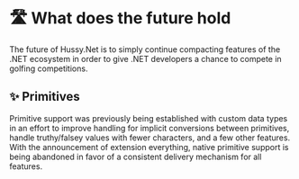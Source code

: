 # 🛣️ What does the future hold

The future of Hussy.Net is to simply continue compacting features of the .NET ecosystem in order to give .NET developers
a chance to compete in golfing competitions.

## ✨ Primitives

Primitive support was previously being established with custom data types in an effort to improve handling for implicit
conversions between primitives, handle truthy/falsey values with fewer characters, and a few other features. With the
announcement of extension everything, native primitive support is being abandoned in favor of a consistent delivery
mechanism for all features.